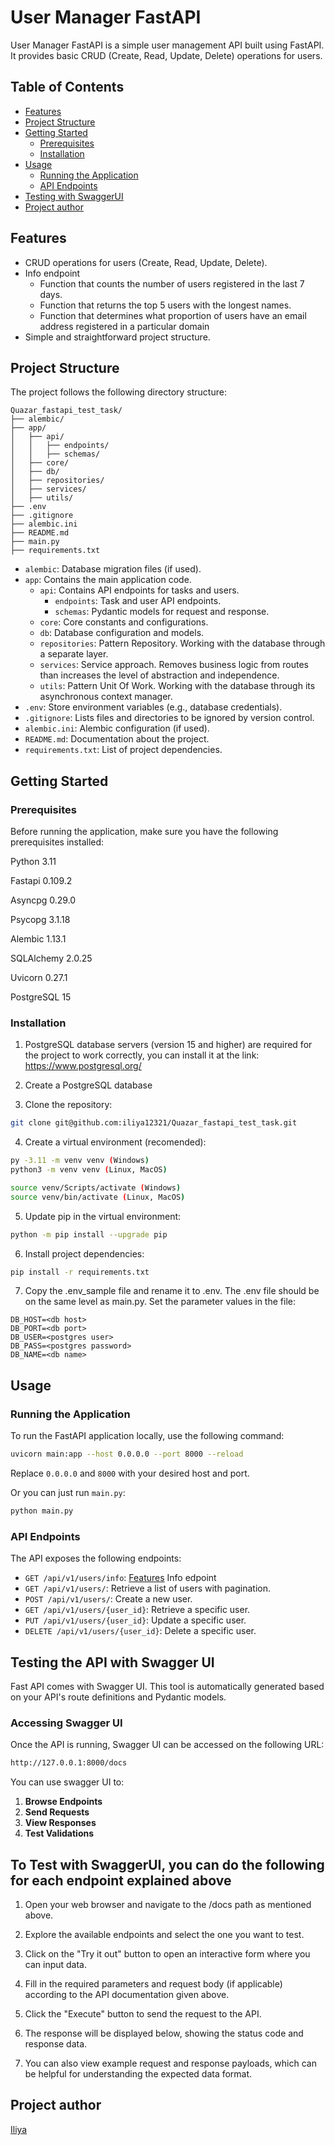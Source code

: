 # User Manager FastAPI

User Manager FastAPI is a simple user management API built using FastAPI.
It provides basic CRUD (Create, Read, Update, Delete) operations for users.

## Table of Contents

- [Features](#features)
- [Project Structure](#project-structure)
- [Getting Started](#getting-started)
  - [Prerequisites](#prerequisites)
  - [Installation](#installation)
- [Usage](#usage)
  - [Running the Application](#running-the-application)
  - [API Endpoints](#api-endpoints)
- [Testing with SwaggerUI](#testing-the-api-with-swagger-ui)
- [Project author](#project-author)

## Features

- CRUD operations for users (Create, Read, Update, Delete).
- Info endpoint
  - Function that counts the number of users registered in the last 7 days.
  - Function that returns the top 5 users with the longest names.
  - Function that determines what proportion of users have an email address registered in a particular domain
- Simple and straightforward project structure.

## Project Structure

The project follows the following directory structure:

```text
Quazar_fastapi_test_task/
├── alembic/
├── app/
│   ├── api/
│   │   ├── endpoints/
│   │   ├── schemas/
│   ├── core/
│   ├── db/
│   ├── repositories/
│   ├── services/
│   ├── utils/
├── .env
├── .gitignore
├── alembic.ini
├── README.md
├── main.py
├── requirements.txt
```

- `alembic`: Database migration files (if used).
- `app`: Contains the main application code.
  - `api`: Contains API endpoints for tasks and users.
    - `endpoints`: Task and user API endpoints.
    - `schemas`: Pydantic models for request and response.
  - `core`: Core constants and configurations.
  - `db`: Database configuration and models.
  - `repositories`: Pattern Repository. Working with the database through a separate layer.
  - `services`: Service approach. Removes business logic from routes than increases the level of abstraction and independence.
  - `utils`: Pattern Unit Of Work. Working with the database through its asynchronous context manager.
- `.env`: Store environment variables (e.g., database credentials).
- `.gitignore`: Lists files and directories to be ignored by version control.
- `alembic.ini`: Alembic configuration (if used).
- `README.md`: Documentation about the project.
- `requirements.txt`: List of project dependencies.

## Getting Started

### Prerequisites

Before running the application, make sure you have the following prerequisites installed:

Python 3.11

Fastapi 0.109.2

Asyncpg 0.29.0

Psycopg 3.1.18

Alembic 1.13.1

SQLAlchemy 2.0.25

Uvicorn 0.27.1

PostgreSQL 15

### Installation

1. PostgreSQL database servers (version 15 and higher) are required for the project to work correctly,
you can install it at the link: <https://www.postgresql.org/>

2. Create a PostgreSQL database

3. Clone the repository:

```bash
git clone git@github.com:iliya12321/Quazar_fastapi_test_task.git
```

4. Create a virtual environment (recomended):

```bash
py -3.11 -m venv venv (Windows)
python3 -m venv venv (Linux, MacOS)

source venv/Scripts/activate (Windows)
source venv/bin/activate (Linux, MacOS)
```

5. Update pip in the virtual environment:

```bash
python -m pip install --upgrade pip
```

6. Install project dependencies:

```bash
pip install -r requirements.txt
```

7. Copy the .env_sample file and rename it to .env. The .env file should be on the same level as main.py. Set the parameter values in the file:

```text
DB_HOST=<db host>
DB_PORT=<db port>
DB_USER=<postgres user>
DB_PASS=<postgres password>
DB_NAME=<db name>
```

## Usage

### Running the Application

To run the FastAPI application locally, use the following command:

```bash
uvicorn main:app --host 0.0.0.0 --port 8000 --reload
```

Replace `0.0.0.0` and `8000` with your desired host and port.

Or you can just run `main.py`:

```bash
python main.py
```

### API Endpoints

The API exposes the following endpoints:

- `GET /api/v1/users/info`: [Features](#features) Info edpoint
- `GET /api/v1/users/`: Retrieve a list of users with pagination.
- `POST /api/v1/users/`: Create a new user.
- `GET /api/v1/users/{user_id}`: Retrieve a specific user.
- `PUT /api/v1/users/{user_id}`: Update a specific user.
- `DELETE /api/v1/users/{user_id}`: Delete a specific user.

## Testing the API with Swagger UI

Fast API comes with Swagger UI. This tool is automatically generated based on your API's route definitions and Pydantic models.

### Accessing Swagger UI

Once the API is running, Swagger UI can be accessed on the following URL:

```bash
http://127.0.0.1:8000/docs
```

You can use swagger UI to:

1. **Browse Endpoints**
2. **Send Requests**
3. **View Responses**
4. **Test Validations**

## To Test with SwaggerUI, you can do the following for each endpoint explained above

1. Open your web browser and navigate to the /docs path as mentioned above.

2. Explore the available endpoints and select the one you want to test.

3. Click on the "Try it out" button to open an interactive form where you can input data.

4. Fill in the required parameters and request body (if applicable) according to the API documentation given above.

5. Click the "Execute" button to send the request to the API.

6. The response will be displayed below, showing the status code and response data.

7. You can also view example request and response payloads, which can be helpful for understanding the expected data format.

## Project author

[Iliya](https://github.com/iliya12321)
